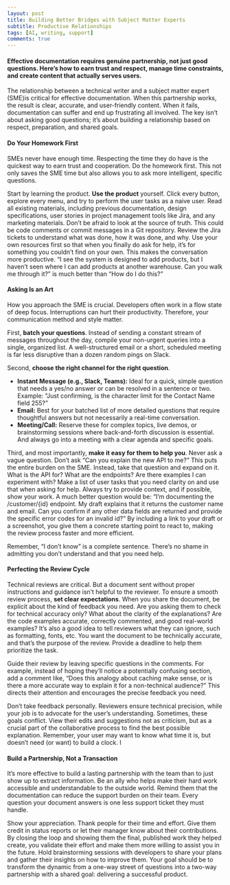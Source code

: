 ```yaml
---
layout: post
title: Building Better Bridges with Subject Matter Experts
subtitle: Productive Relationships
tags: [AI, writing, support]
comments: true
---
```


#### Effective documentation requires genuine partnership, not just good questions. Here’s how to earn trust and respect, manage time constraints, and create content that actually serves users.

The relationship between a technical writer and a subject matter expert (SME)is critical for effective documentation. When this partnership works, the result is clear, accurate, and user-friendly content. When it fails, documentation can suffer and end up frustrating all involved. The key isn’t about asking good questions; it’s about building a relationship based on respect, preparation, and shared goals.

#### **Do Your Homework First**

SMEs never have enough time. Respecting the time they do have is the quickest way to earn trust and cooperation. Do the homework first. This not only saves the SME time but also allows you to ask more intelligent, specific questions.

Start by learning the product. **Use the product** yourself. Click every button, explore every menu, and try to perform the user tasks as a naive user. Read all existing materials, including previous documentation, design specifications, user stories in project management tools like Jira, and any marketing materials. Don’t be afraid to look at the source of truth. This could be code comments or commit messages in a Git repository. Review the Jira tickets to understand what was done, how it was done, and why. Use your own resources first so that when you finally do ask for help, it’s for something you couldn’t find on your own. This makes the conversation more productive. “I see the system is designed to add products, but I haven’t seen where I can add products at another warehouse. Can you walk me through it?” is much better than “How do I do this?”

#### **Asking Is an Art**

How you approach the SME is crucial. Developers often work in a flow state of deep focus. Interruptions can hurt their productivity. Therefore, your communication method and style matter.

First, **batch your questions**. Instead of sending a constant stream of messages throughout the day, compile your non-urgent queries into a single, organized list. A well-structured email or a short, scheduled meeting is far less disruptive than a dozen random pings on Slack.

Second, **choose the right channel for the right question**.

* **Instant Message (e.g., Slack, Teams):** Ideal for a quick, simple question that needs a yes/no answer or can be resolved in a sentence or two. Example: “Just confirming, is the character limit for the Contact Name field 255?”
* **Email:** Best for your batched list of more detailed questions that require thoughtful answers but not necessarily a real-time conversation.
* **Meeting/Call:** Reserve these for complex topics, live demos, or brainstorming sessions where back-and-forth discussion is essential. And always go into a meeting with a clear agenda and specific goals.

Third, and most importantly, **make it easy for them to help you**. Never ask a vague question. Don’t ask “Can you explain the new API to me?” This puts the entire burden on the SME. Instead, take that question and expand on it. What is the API for? What are the endpoints? Are there examples I can experiment with? Make a list of user tasks that you need clarity on and use that when asking for help. Always try to provide context, and if possible, show your work. A much better question would be: “I’m documenting the /customer/{id} endpoint. My draft explains that it returns the customer name and email. Can you confirm if any other data fields are returned and provide the specific error codes for an invalid id?” By including a link to your draft or a screenshot, you give them a concrete starting point to react to, making the review process faster and more efficient.

Remember, “I don’t know” is a complete sentence. There’s no shame in admitting you don’t understand and that you need help.

#### **Perfecting the Review Cycle**

Technical reviews are critical. But a document sent without proper instructions and guidance isn’t helpful to the reviewer. To ensure a smooth review process, **set clear expectations**. When you share the document, be explicit about the kind of feedback you need. Are you asking them to check for technical accuracy only? What about the clarity of the explanations? Are the code examples accurate, correctly commented, and good real-world examples? It’s also a good idea to tell reviewers what they can ignore, such as formatting, fonts, etc. You want the document to be technically accurate, and that’s the purpose of the review. Provide a deadline to help them prioritize the task.

Guide their review by leaving specific questions in the comments. For example, instead of hoping they’ll notice a potentially confusing section, add a comment like, “Does this analogy about caching make sense, or is there a more accurate way to explain it for a non-technical audience?” This directs their attention and encourages the precise feedback you need.

Don’t take feedback personally. Reviewers ensure technical precision, while your job is to advocate for the user’s understanding. Sometimes, these goals conflict. View their edits and suggestions not as criticism, but as a crucial part of the collaborative process to find the best possible explanation. Remember, your user may want to know what time it is, but doesn’t need (or want) to build a clock. I

#### **Build a Partnership, Not a Transaction**

It’s more effective to build a lasting partnership with the team than to just show up to extract information. Be an ally who helps make their hard work accessible and understandable to the outside world. Remind them that the documentation can reduce the support burden on their team. Every question your document answers is one less support ticket they must handle.

Show your appreciation. Thank people for their time and effort. Give them credit in status reports or let their manager know about their contributions. By closing the loop and showing them the final, published work they helped create, you validate their effort and make them more willing to assist you in the future. Hold brainstorming sessions with developers to share your plans and gather their insights on how to improve them. Your goal should be to transform the dynamic from a one-way street of questions into a two-way partnership with a shared goal: delivering a successful product.
